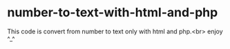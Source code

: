 # number-to-text-with-html-and-php
This code is convert from number to text only with html and php.&lt;br> enjoy ^_^
